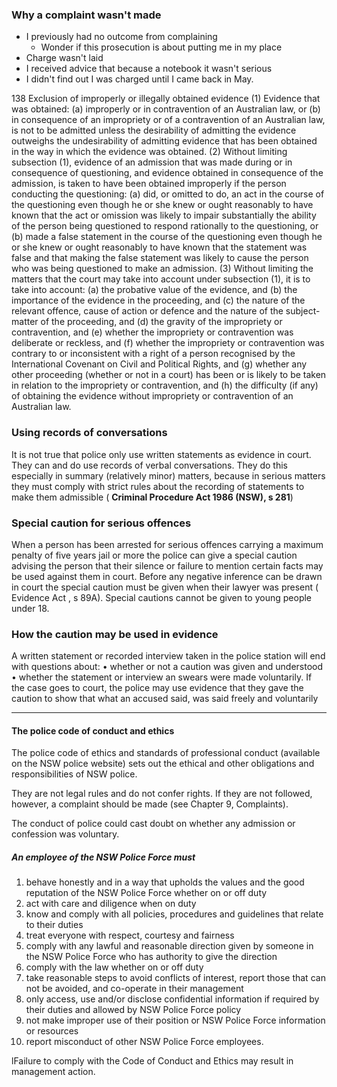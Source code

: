 ### Why a complaint wasn't made

- I previously had no outcome from complaining
  - Wonder if this prosecution is about putting me in my place
- Charge wasn't laid
- I received advice that because a notebook it wasn't serious
- I didn't find out I was charged until I came back in May.

138   Exclusion of improperly or illegally obtained evidence
(1) Evidence that was obtained:
(a) improperly or in contravention of an Australian law, or
(b) in consequence of an impropriety or of a contravention of an Australian law,
     is not to be admitted unless the desirability of admitting the evidence outweighs the undesirability of admitting evidence that has been obtained in the way in which the evidence was obtained.
(2) Without limiting subsection (1), evidence of an admission that was made during or in consequence of questioning, and evidence obtained in consequence of the admission, is taken to have been obtained improperly if the person conducting the questioning:
(a)   did, or omitted to do, an act in the course of the questioning even though he or she knew or ought reasonably to have known that the act or omission was likely to impair substantially the ability of the person being questioned to respond rationally to the questioning, or
(b)  made a false statement in the course of the questioning even though he or she knew or ought reasonably to have known that the statement was false and that making the false statement was likely to cause the person who was being questioned to make an admission.
(3)  Without limiting the matters that the court may take into account under subsection (1), it is to take into account:
(a)  the probative value of the evidence, and
(b)  the importance of the evidence in the proceeding, and
(c)  the nature of the relevant offence, cause of action or defence and the nature of the subject-matter of the proceeding, and
(d)  the gravity of the impropriety or contravention, and
(e)  whether the impropriety or contravention was deliberate or reckless, and
(f)  whether the impropriety or contravention was contrary to or inconsistent with a right of a person recognised by the International Covenant on Civil and Political Rights, and
(g)  whether any other proceeding (whether or not in a court) has been or is likely to be taken in relation to the impropriety or contravention, and
(h)  the difficulty (if any) of obtaining the evidence without impropriety or contravention of an Australian law.


[Law handbook - Part 13 - Criminal law]: https://www.sl.nsw.gov.au/sites/default/files/law_handbook_14e_14.pdf

### Using records of conversations
It is not true that police only use written statements as evidence in court. 
They can and do use records of verbal conversations. 
They do this especially in summary (rela­tively minor) matters, because in serious matters they must 
comply with strict rules about the recording of statements
to make them admissible ( __Criminal Procedure Act 1986 (NSW), s 281__)

### Special caution for serious offences 
When a person has been arrested for serious offences carrying a maximum penalty of five years jail 
or more the police can give a special caution advising the person that their silence or failure 
to mention certain facts may be used against them in court. 
Before any negative inference can be drawn in court the special caution must be given when their 
lawyer was present ( Evidence Act , s 89A). Special cautions cannot be given to young people under 18.

### How the caution may be used in evidence 
A written statement or recorded interview taken in the police station will end with questions about:
 • whether or not a caution was given and understood
 • whether the statement or interview an­ swears were made voluntarily. 
If the case goes to court, the police may use evidence that they gave the caution to show that what an accused said, was said freely and voluntarily

- - - - -
[NSW Police Code of Conduct and Ethics]: https://www.police.nsw.gov.au/__data/assets/pdf_file/0004/508315/COCE_113782_01_Dec_14.pdf

#### The police code of conduct and ethics 
The police code of ethics and standards of professional conduct (available on the NSW police website) 
sets out the ethical and other obligations and responsibilities of NSW police. 

They are not legal rules and do not confer rights.  If they are not followed, however, a complaint should be made (see Chapter 9, Complaints). 

The con­duct of police could cast doubt on whether any admis­sion or confession was voluntary.

##### An employee of the NSW Police Force must

1. behave honestly and in a way that upholds the values and the good reputation of the NSW Police Force whether on or off duty
2. act with care and diligence when on duty
3. know and comply with all policies, procedures and guidelines that relate to their duties
4. treat everyone with respect, courtesy and fairness
5. comply  with  any  lawful  and  reasonable  direction  given  by  someone  in  the  NSW  Police Force who has authority to give the direction
6. comply with the law whether on or off duty
7. take reasonable steps to avoid conflicts of interest, report those that can not be avoided, and co-operate in their management
8. only access, use and/or disclose confidential information if required by their duties and allowed by NSW Police Force policy
9. not  make  improper  use  of  their  position  or  NSW  Police  Force  information or resources
10. report misconduct of other NSW Police Force employees. 

lFailure to comply with the Code of Conduct and Ethics may result in management action.